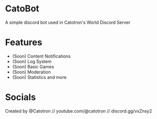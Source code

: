 # CatoBot
A simple discord bot used in Catotron's World Discord Server

# Features
- (Soon) Content Notifications
- (Soon) Log System
- (Soon) Basic Games
- (Soon) Moderation
- (Soon) Statistics and more

# Socials
Created by @Catotron       //       youtube.com/@catotron       //       discord.gg/vxZnsy2
